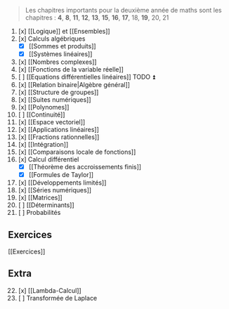 > Les chapitres importants pour la deuxième année de maths sont les chapitres :
>  **4**, **8**, **11**, **12**, **13**, **15**, **16**, **17**, 18, **19**, 20, 21
1. [x] [[Logique]] et  [[Ensembles]]
2. [x] Calculs algébriques
	- [x] [[Sommes et produits]]
	- [x] [[Systèmes linéaires]] 
3. [x] [[Nombres complexes]] 
4. [x] [[Fonctions de la variable réelle]]
5. [ ] [[Equations différentielles linéaires]] TODO ⏫
6. [x] [[Relation binaire|Algèbre général]]
7. [x] [[Structure de groupes]]
8. [x] [[Suites numériques]]
9. [x] [[Polynomes]]
10. [ ] [[Continuité]]
11. [x] [[Espace vectoriel]]  
12. [x] [[Applications linéaires]] 
13. [x] [[Fractions rationnelles]]
14. [x] [[Intégration]]
15. [x] [[Comparaisons locale de fonctions]]
16. [x] Calcul différentiel
	- [x] [[Théorème des accroissements finis]]
	- [x] [[Formules de Taylor]]
17. [x] [[Développements limités]]
18. [x] [[Séries numériques]]
19. [x] [[Matrices]] 
20. [ ] [[Déterminants]]
21. [ ] Probabilités

## Exercices
[[Exercices]]
## Extra
22. [x] [[Lambda-Calcul]]
23. [ ] Transformée de Laplace
